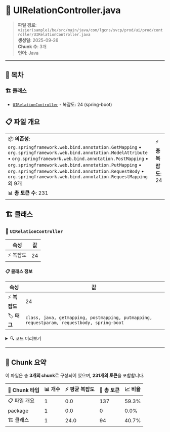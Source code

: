 # 📄 UIRelationController.java

> **파일 경로**: `vizier(sample)/be/src/main/java/com/lgcns/svcp/prod/ui/prod/controller/UIRelationController.java`  
> **생성일**: 2025-09-26  
> **Chunk 수**: 3개  
> **언어**: Java
---

## 📑 목차

### 🏗️ 클래스
- [`UIRelationController`](#class-uirelationcontroller) - 복잡도: 24 (spring-boot)

## 📋 파일 개요

| | |
|--|--|
| 📦 **의존성**: `org.springframework.web.bind.annotation.GetMapping` • `org.springframework.web.bind.annotation.ModelAttribute` • `org.springframework.web.bind.annotation.PostMapping` • `org.springframework.web.bind.annotation.PutMapping` • `org.springframework.web.bind.annotation.RequestBody` • `org.springframework.web.bind.annotation.RequestMapping` 외 9개 | ⚡ **총 복잡도**: 24 |
| 📊 **총 토큰 수**: 231 |  |



## 🏗️ 클래스

### <a id="class-uirelationcontroller"></a>🎯 `UIRelationController`

| 속성 | 값 |
|------|----|
| ⚡ 복잡도 | 24 |



#### 📋 클래스 정보

| 속성 | 값 |
|------|----|
| ⚡ **복잡도** | 24 || 📍 **라인 범위** | 25-25 |
| 🏷️ **태그** | `class, java, getmapping, postmapping, putmapping, requestparam, requestbody, spring-boot` || 🏗️ **프레임워크** | `spring-boot` |

<details>
<summary>🔍 코드 미리보기</summary>

```java
public class UIRelationController {
	private final UIRelationService uiRelationService;

	@GetMapping(value = "/search/advanced")
	@Operation(summary = "Retrieve advanced list of relations", description = "Fetches a filtered list of relations based on advanced search criteria.")
	public PageResult<?> retrieveRelationsAdvanced(@ModelAttribute SearchAdvancedReq searchAdvancedReq) {
		return uiRelationService.retrieveRelationsAdvanced(searchAdvancedReq);
	}

	@GetMapping("/create-info")
	@Operation(summary = "Get full realtion creation info")
	public ItemMappingDetailDto retrieveRelationCreateInfo(@RequestParam String itemCode,
			@RequestParam(required = false, defaultValue = "en") String language) {
		return uiRelationService.retrieveRelationCreateInfo(itemCode, language);
	}

	@PostMapping...
```

**Chunk 정보**
- 🆔 **ID**: `bedc440e4db0`
- 📍 **라인**: 25-25
- 📊 **토큰**: 94
- 🏷️ **태그**: `class, java, getmapping, postmapping, putmapping...`

</details>

---





## 🧩 Chunk 요약

이 파일은 총 **3개의 chunk**로 구성되어 있으며, **231개의 토큰**을 포함합니다.

| 🧩 Chunk 타입 | 📊 개수 | ⚡ 평균 복잡도 | 📝 총 토큰 | 📈 비율 |
|---------------|--------|-------------|----------|--------|
| 📋 파일 개요 | 1 | 0.0 | 137 | 59.3% |
| package | 1 | 0.0 | 0 | 0.0% |
| 🏗️ 클래스 | 1 | 24.0 | 94 | 40.7% |

